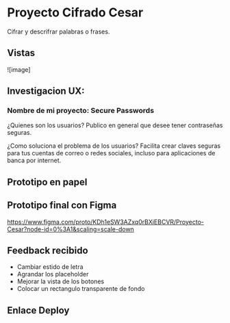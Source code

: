 # Proyecto Cifrado Cesar
Cifrar y descrifrar palabras o frases.

## Vistas
![image]

## Investigacion UX:

### Nombre de mi proyecto: Secure Passwords

¿Quienes son los usuarios?
Publico en general que desee tener contraseñas seguras.

¿Como soluciona el problema de los usuarios?
Facilita crear claves seguras para tus cuentas de correo o redes sociales, incluso para aplicaciones de banca por internet.

## Prototipo en papel


## Prototipo final con Figma
https://www.figma.com/proto/KDh1eSW3AZxq0rBXiEBCVR/Proyecto-Cesar?node-id=0%3A1&scaling=scale-down

## Feedback recibido

* Cambiar estido de letra
* Agrandar los placeholder 
* Mejorar la vista de los botones
* Colocar un rectangulo transparente de fondo 

## Enlace Deploy

